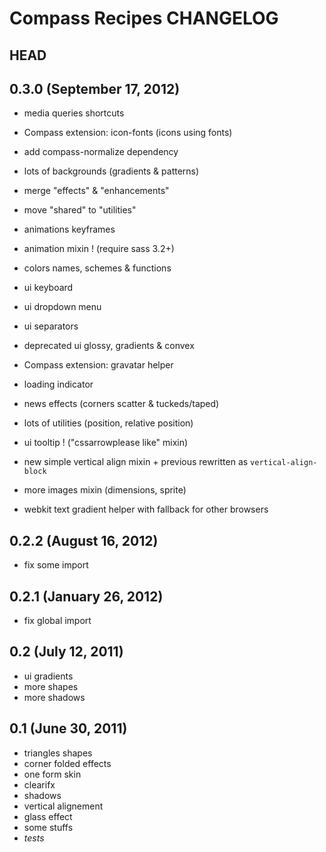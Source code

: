 # Compass Recipes CHANGELOG

## HEAD

## 0.3.0 (September 17, 2012)

* media queries shortcuts
* Compass extension: icon-fonts (icons using fonts)
* add compass-normalize dependency
* lots of backgrounds (gradients & patterns)
* merge "effects" & "enhancements"
* move "shared" to "utilities"
* animations keyframes
* animation mixin ! (require sass 3.2+)
* colors names, schemes & functions
* ui keyboard
* ui dropdown menu
* ui separators
* deprecated ui glossy, gradients & convex

* Compass extension: gravatar helper
* loading indicator
* news effects (corners scatter & tuckeds/taped)
* lots of utilities (position, relative position)
* ui tooltip ! ("cssarrowplease like" mixin)
* new simple vertical align mixin + previous rewritten as `vertical-align-block`
* more images mixin (dimensions, sprite)
* webkit text gradient helper with fallback for other browsers

## 0.2.2 (August 16, 2012)

* fix some import

## 0.2.1 (January 26, 2012)

* fix global import

## 0.2 (July 12, 2011)

* ui gradients
* more shapes
* more shadows

## 0.1 (June 30, 2011)

* triangles shapes
* corner folded effects
* one form skin
* clearifx
* shadows
* vertical alignement
* glass effect
* some stuffs
* _tests_